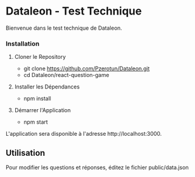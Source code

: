 # Dataleon - Test Technique
Bienvenue dans le test technique de Dataleon.

### Installation

1. Cloner le Repository
    - git clone https://github.com/Pzerotun/Dataleon.git
    - cd Dataleon/react-question-game

2. Installer les Dépendances
    - npm install

3. Démarrer l'Application
    - npm start

L'application sera disponible à l'adresse http://localhost:3000.

## Utilisation

Pour modifier les questions et réponses, éditez le fichier public/data.json

